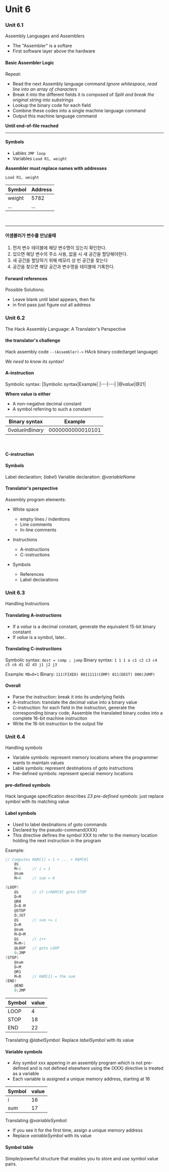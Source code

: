 # Unit 6

### Unit 6.1
Assembly Languages and Assemblers

- The "Assembler" is a softare
- First software layer above the hardware

#### Basic Assembler Logic
Repeat:
- Read the next Assembly language command
	*Ignore whitespace, read line into an array of characters*
- Break it into the different fields it is composed of
	*Split and break the original string into substrings*
- Lookup the binary code for each field
- Combine these codes into a single machine language command
- Output this machine language command

**Until end-of-file reached**
___
#### Symbols
- Lables `JMP loop`
- Variables `Load R1, weight`

**Assembler must replace names with addresses**

`Load R1, weight`

|Symbol|Address|
|---|---|
|weight|5782|
|...|...|

<br>

___
#### 어셈블러가 변수를 만났을때
1. 먼저 변수 테이블에 해당 변수명이 있는지 확인한다.
2. 있으면 해당 변수의 주소 사용, 없을 시 새 공간을 할당해야한다.
3. 새 공간을 할당하기 위해 메모리 상 빈 공간을 찾는다
4. 공간을 찾으면 해당 공간과 변수명을 테이블에 기록한다.

#### Forward references

Possible Solutions:
- Leave blank until label appears, then fix
- in first pass just figure out all address

### Unit 6.2
The Hack Assembly Language: A Translator's Perspective

#### the translator's challenge
Hack assembly code `--(Assembler)->` HAck binary code(target language)

*We need to know its syntax!*

#### A-instruction

Symbolic syntax:
|Symbolic syntax|Example|
|---|---|
|@*value*|@21|

**Where value is either**
- A non-negative decimal constant
- A symbol referring to such a constant

|Binary syntax|Example|
|---|---|
|0*valueInBinary*|0000000000010101|

<br>

#### C-instruction


#### Symbols
Label declaration; (*label*)
Variable declaration: @*variableName*

#### Translator's perspective

Assembly program elements:
- White space
	- empty lines / indentions
	- Line comments
	- In-line comments
- Instructions
	- A-instructions
	- C-instructions

- Symbols
	- References
	- Label declarations

### Unit 6.3
Handling Instructions

#### Translating A-instructions
- If a *value* is a decimal constant, generate the equivalent 15-bit binary constant
- If *value* is a symbol, later..

#### Translating C-instructions
Symbolic syntax: `dest = comp ; jump`
Binary syntax: `1 1 1 a c1 c2 c3 c4 c5 c6 d1 d2 d3 j1 j2 j3`

Example: `MD=D+1`
Binary: `111(FIXED) 0011111(COMP) 011(DEST) 000(JUMP)`

#### Overall
- Parse the instruction: break it into its underlying fields
- A-instruction: translate the decimal value into a binary value
- C-instruction: for each field in the instruction, generate the corresponding binary code; Assemble the translated binary codes into a complete 16-bit machine instruciton
- Write the 16-bit instruction to the output file

### Unit 6.4
Handling symbols

- Variable symbols: represent memory locations where the programmer wants to maintain values
- Lable symbols: represent destinations of goto instructions
- Pre-defined symbols: represent special memory locations

#### pre-defined symbols
Hack language specification describes *23 pre-defined symbols*: just replace symbol with its matching value

#### Label symbols
- Used to label destinations of goto commands
- Declared by the pseudo-command(XXX)
- This directive defines the symbol XXX to refer to the memory location holding the next instruction in the program

Example:
```C
// Computes RAM[1] = 1 + ... + RAM[0]
	@i
	M=1		// i = 1
	@sum
	M=0		// sum = 0

(LOOP)
	@i		// if i>RAM[0] goto STOP
	D=M
	@R0
	D=D-M
	@STOP
	D;JGT
	@i		// sum += i
	D=M
	@sum
	M=D+M
	@i		// i++
	M=M+1
	@LOOP	// goto LOOP
	0;JMP
(STOP)
	@sum
	D=M
	@R1
	M=D		// RAM[1] = the sum
(END)
	@END
	0;JMP
```

|Symbol|value|
|---|---|
|LOOP|4|
|STOP|18|
|END|22|

Translating @*labelSymbol*: Replace *labelSymbol* with its value

#### Variable symbols
- Any symbol xxx appering in an assembly program which is not pre-defined and is not defined elsewhere using the (XXX) directive is treated as a variable
- Each variable is assigned a unique memory address, starting at 16

|Symbol|value|
|---|---|
|i|16|
|sum|17|

Translating @*variableSymbol*:
- If you see it for the first time, assign a unique memory address
- Replace *variableSymbol* with its value

#### Symbol table
Simple/powerful structure that enables you to store and use symbol value pairs.


